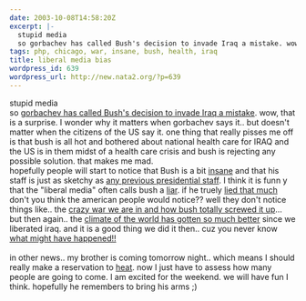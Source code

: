 ```yaml
---
date: 2003-10-08T14:58:20Z
excerpt: |-
  stupid media
  so gorbachev has called Bush's decision to invade Iraq a mistake. wow, that is a surprise. I wonder why it matters when gorbachev says it.. but doesn't matter when the citizens of the US say it. one thing that really pisses me off is that bush is all hot a...
tags: php, chicago, war, insane, bush, health, iraq
title: liberal media bias
wordpress_id: 639
wordpress_url: http://new.nata2.org/?p=639
---
```


stupid media<br/>
so <a href="http://www.newsday.com/news/local/wire/ny-bc-ny--gorbachev1007oct07,0,683156.story?coll=ny-ap-regional-wire">gorbachev has called Bush's decision to invade Iraq a mistake</a>. wow, that is a surprise. I wonder why it matters when gorbachev says it.. but doesn't matter when the citizens of the US say it. one thing that really pisses me off is that bush is all hot and bothered about national health care for IRAQ and the US is in them midst of a health care crisis and bush is rejecting any possible solution. that makes me mad. <br/>hopefully people will start to notice that Bush is a bit <a href="http://www.salon.com/opinion/feature/2003/10/03/dean/index_np.html">insane</a> and that his staff is just as sketchy as <a href="http://www.newsday.com/news/columnists/ny-vpcoc023477224oct02,0,7870288,print.column?coll=ny-news-columnists">any previous presidential staff</a>. I think it is funn y that the "liberal media" often calls bush a <a href="http://thenation.com/doc.mhtml?i=20031013&amp;s=corn">liar</a>. if he truely <a href="http://www.bushlies.com/topten.php">lied that much</a> don't you think the american people would notice?? well they don't notice things like.. the <a href="http://thenation.com/doc.mhtml?i=20031020&amp;s=editors">crazy war we are in and how bush totally screwed it up</a>... but then again.. the <a href="http://www.reuters.com/printerFriendlyPopup.jhtml?type=topNews&amp;storyID=3577501">climate of the world has gotten so much better</a> since we liberated iraq. and it is a good thing we did it then.. cuz you never know <a href="http://slate.msn.com/id/2089471/">what might have happened!!</a><br/><br/>
in other news.. my brother is coming tomorrow night.. which means I should really make a reservation to <a href="http://entertainment.metromix.chicagotribune.com/top/1,1419,M-Metromix-Dining-!PlaceDetail-21889,00.html">heat</a>. now I just have to assess how many people are going to come. I am excited for the weekend. we will have fun I think. hopefully he remembers to bring his arms ;)
